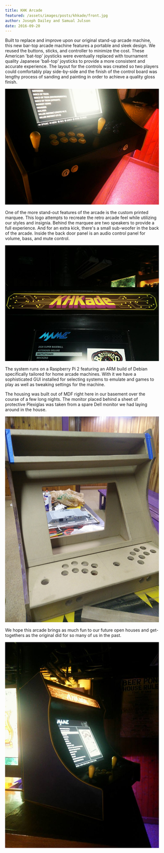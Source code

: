 ```yaml
---
title: KHK Arcade
featured: /assets/images/posts/khkade/front.jpg
author: Joseph Dailey and Samual Julson
date: 2016-09-20
---
```

Built to replace and improve upon our original stand-up arcade machine, this new bar-top arcade machine features a portable and sleek design. We reused the buttons, sticks, and controller to minimize the cost. These American 'bat-top' joysticks were eventually replaced with tournament quality Japanese 'ball-top' joysticks to provide a more consistent and accurate experience. The layout for the controls was created so two players could comfortably play side-by-side and the finish of the control board was lengthy process of sanding and painting in order to achieve a quality gloss finish.
<!-- More -->

<span class="image"><img src="/assets/images/posts/khkade/controls.jpg" alt="Arcade control panel" /></span>

One of the more stand-out features of the arcade is the custom printed marquee. This logo attempts to recreate the retro arcade feel while utilizing our styles and insignia. Behind the marquee are two speakers to provide a full experience. And for an extra kick, there's a small sub-woofer in the back of the arcade. Inside the back door panel is an audio control panel for volume, bass, and mute control.

<span class="image"><img src="/assets/images/posts/khkade/marquee.jpg" alt="Arcade marquee" /></span>

The system runs on a Raspberry Pi 2 featuring an ARM build of Debian specifically tailored for home arcade machines. With it we have a sophisticated GUI installed for selecting systems to emulate and games to play as well as tweaking settings for the machine.

The housing was built out of MDF right here in our basement over the course of a few long nights. The monitor placed behind a sheet of protective Plexiglas was taken from a spare Dell monitor we had laying around in the house.

<span class="image"><img src="/assets/images/posts/khkade/in-progress.jpg" alt="Arcade under construction" /></span>

We hope this arcade brings as much fun to our future open houses and get-togethers as the original did for so many of us in the past.

<span class="image"><img src="/assets/images/posts/khkade/side.jpg" alt="Arcade under construction" /></span>
